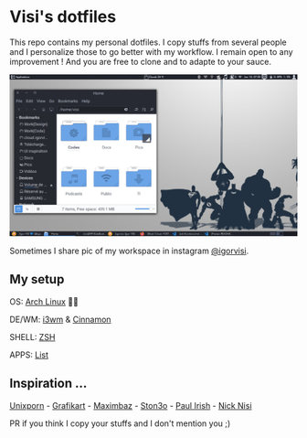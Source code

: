 # Visi's dotfiles

This repo contains my personal dotfiles. I copy stuffs from several people and I personalize those to go better with my workflow. I remain open to any improvement ! And you are free to clone and to adapte to your sauce.

![Screenshot](Screenshot.png)

Sometimes I share pic of my workspace in instagram [@igorvisi](https://instagram.com/igorvisi).

## My setup

OS: [Arch Linux](https://archlinux.com/) 👌🏿

DE/WM: [i3wm](https://i3wm.org/) & [Cinnamon](https://github.com/linuxmint/Cinnamon)

SHELL: [ZSH](https://zsh.org)

APPS: [List](apps/)

## Inspiration …

[Unixporn](https://www.reddit.com/r/unixporn/) -
[Grafikart](https://github.com/Grafikart/dotfiles) -
[Maximbaz](https://github.com/maximbaz/dotfiles) -
[Ston3o](https://github.com/ston3o/dotfiles) -
[Paul Irish](https://github.com/paulirish/dotfiles) -
[Nick Nisi](https://github.com/nicknisi/dotfiles)

PR if you think I copy your stuffs and I don't mention you ;)
